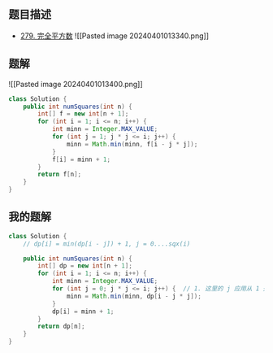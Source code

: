 ## 题目描述

- [279. 完全平方数](https://leetcode.cn/problems/perfect-squares/)
![[Pasted image 20240401013340.png]]

## 题解

![[Pasted image 20240401013400.png]]

```java
class Solution {
    public int numSquares(int n) {
        int[] f = new int[n + 1];
        for (int i = 1; i <= n; i++) {
            int minn = Integer.MAX_VALUE;
            for (int j = 1; j * j <= i; j++) {
                minn = Math.min(minn, f[i - j * j]);
            }
            f[i] = minn + 1;
        }
        return f[n];
    }
} 
```

## 我的题解

```java
class Solution {
    // dp[i] = min(dp[i - j]) + 1, j = 0....sqx(i)

    public int numSquares(int n) {
        int[] dp = new int[n + 1];
        for (int i = 1; i <= n; i++) {
            int minn = Integer.MAX_VALUE;
            for (int j = 0; j * j <= i; j++) {  // 1. 这里的 j 应用从 1 开始计算，从0开始没有意义
                minn = Math.min(minn, dp[i - j * j]);
            }
            dp[i] = minn + 1;
        }
        return dp[n];
    }
} 
```